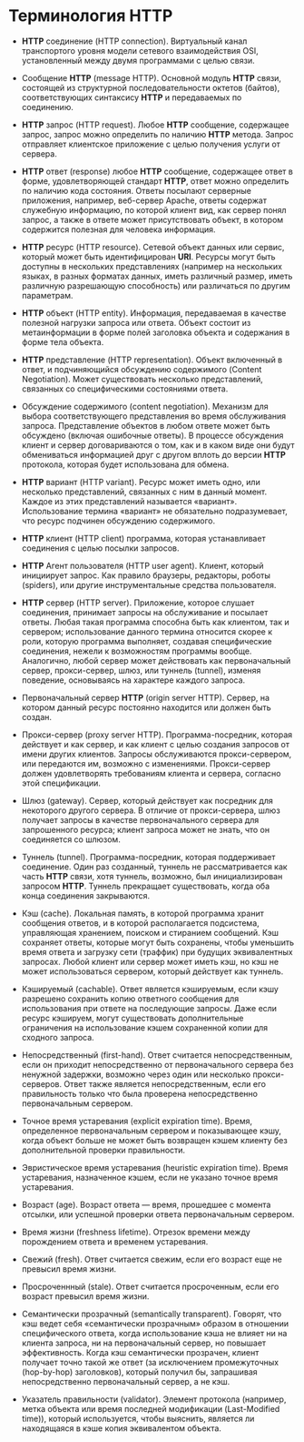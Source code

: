 # **Терминология HTTP**

* **HTTP** соединение (HTTP connection). Виртуальный канал транспортого уровня модели сетевого взаимодействия OSI, установленный между двумя программами с целью связи.

* Сообщение **HTTP** (message HTTP). Основной модуль **HTTP** связи, состоящей из структурной последовательности октетов (байтов), соответствующих синтаксису **HTTP** и передаваемых по соединению.

* **HTTP** запрос (HTTP request). Любое **HTTP** сообщение, содержащее запрос, запрос можно определить по наличию **HTTP** метода. Запрос отправляет клиентское приложение с целью получения услуги от сервера.

* **HTTP** ответ (response) любое **HTTP** сообщение, содержащее ответ в форме, удовлетворяющей стандарт **HTTP**, ответ можно определить по наличию кода состояния. Ответы посылают серверные приложения, например, веб-сервер Apache, ответы содержат служебную информацию, по которой клиент вид, как сервер понял запрос, а также в ответе может присутствовать объект, в котором содержится полезная для человека информация.

* **HTTP** ресурс (HTTP resource). Сетевой объект данных или сервис, который может быть идентифицирован **URI**. Ресурсы могут быть доступны в нескольких представлениях (например на нескольких языках, в разных форматах данных, иметь различный размер, иметь различную разрешающую способность) или различаться по другим параметрам.

* **HTTP** объект (HTTP entity). Информация, передаваемая в качестве полезной нагрузки запроса или ответа. Объект состоит из метаинформации в форме полей заголовка объекта и содержания в форме тела объекта.

* **HTTP** представление (HTTP representation). Объект включенный в ответ, и подчиняющийся обсуждению содержимого (Content Negotiation). Может существовать несколько представлений, связанных со специфическими состояниями ответа.

* Обсуждение содержимого (content negotiation). Механизм для выбора соответствующего представления во время обслуживания запроса. Представление объектов в любом ответе может быть обсуждено (включая ошибочные ответы). В процессе обсуждения клиент и сервер договариваются о том, как и в каком виде они будут обмениваться информацией друг с другом вплоть до версии **HTTP** протокола, которая будет использована для обмена.

* **HTTP** вариант (HTTP variant). Ресурс может иметь одно, или несколько представлений, связанных с ним в данный момент. Каждое из этих представлений называется «вариант». Использование термина «вариант» не обязательно подразумевает, что ресурс подчинен обсуждению содержимого.

* **HTTP** клиент (HTTP client) программа, которая устанавливает соединения с целью посылки запросов.

* **HTTP** Агент пользователя (HTTP user agent). Клиент, который инициирует запрос. Как правило браузеры, редакторы, роботы (spiders), или другие инструментальные средства пользователя.

* **HTTP** сервер (HTTP server). Приложение, которое слушает соединения, принимает запросы на обслуживание и посылает ответы. Любая такая программа способна быть как клиентом, так и сервером; использование данного термина относится скорее к роли, которую программа выполняет, создавая специфические соединения, нежели к возможностям программы вообще. Аналогично, любой сервер может действовать как первоначальный сервер, прокси-сервер, шлюз, или туннель (tunnel), изменяя поведение, основываясь на характере каждого запроса.

* Первоначальный сервер **HTTP** (origin server HTTP). Сервер, на котором данный ресурс постоянно находится или должен быть создан.

* Прокси-сервер (proxy server HTTP). Программа-посредник, которая действует и как сервер, и как клиент с целью создания запросов от имени других клиентов. Запросы обслуживаются прокси-сервером, или передаются им, возможно с изменениями. Прокси-сервер должен удовлетворять требованиям клиента и сервера, согласно этой спецификации.

* Шлюз (gateway). Сервер, который действует как посредник для некоторого другого сервера. В отличие от прокси-сервера, шлюз получает запросы в качестве первоначального сервера для запрошенного ресурса; клиент запроса может не знать, что он соединяется со шлюзом.

* Туннель (tunnel). Программа-посредник, которая поддерживает соединение. Один раз созданный, туннель не рассматривается как часть **HTTP** связи, хотя туннель, возможно, был инициализирован запросом **HTTP**. Туннель прекращает существовать, когда оба конца соединения закрываются.

* Кэш (cache). Локальная память, в которой программа хранит сообщения ответов, и в которой располагается подсистема, управляющая хранением, поиском и стиранием сообщений. Кэш сохраняет ответы, которые могут быть сохранены, чтобы уменьшить время ответа и загрузку сети (траффик) при будущих эквивалентных запросах. Любой клиент или сервер может иметь кэш, но кэш не может использоваться сервером, который действует как туннель.

* Кэшируемый (cachable). Ответ является кэшируемым, если кэшу разрешено сохранить копию ответного сообщения для использования при ответе на последующие запросы. Даже если ресурс кэшируем, могут существовать дополнительные ограничения на использование кэшем сохраненной копии для сходного запроса.

* Непосредственный (first-hand). Ответ считается непосредственным, если он приходит непосредственно от первоначального сервера без ненужной задержки, возможно через один или несколько прокси-серверов. Ответ также является непосредственным, если его правильность только что была проверена непосредственно первоначальным сервером.

* Точное время устаревания (explicit expiration time). Время, определенное первоначальным сервером и показывающее кэшу, когда объект больше не может быть возвращен кэшем клиенту без дополнительной проверки правильности.

* Эвристическое время устаревания (heuristic expiration time). Время устаревания, назначенное кэшем, если не указано точное время устаревания.

* Возраст (age). Возраст ответа — время, прошедшее с момента отсылки, или успешной проверки ответа первоначальным сервером.

* Время жизни (freshness lifetime). Отрезок времени между порождением ответа и временем устаревания.

* Свежий (fresh). Ответ считается свежим, если его возраст еще не превысил время жизни.

* Просроченнный (stale). Ответ считается просроченным, если его возраст превысил время жизни.

* Семантически прозрачный (semantically transparent). Говорят, что кэш ведет себя «семантически прозрачным» образом в отношении специфического ответа, когда использование кэша не влияет ни на клиента запроса, ни на первоначальный сервер, но повышает эффективность. Когда кэш семантически прозрачен, клиент получает точно такой же ответ (за исключением промежуточных (hop-by-hop) заголовков), который получил бы, запрашивая непосредственно первоначальный сервер, а не кэш.

* Указатель правильности (validator). Элемент протокола (например, метка объекта или время последней модификации (Last-Modified time)), который используется, чтобы выяснить, является ли находящаяся в кэше копия эквивалентом объекта.
